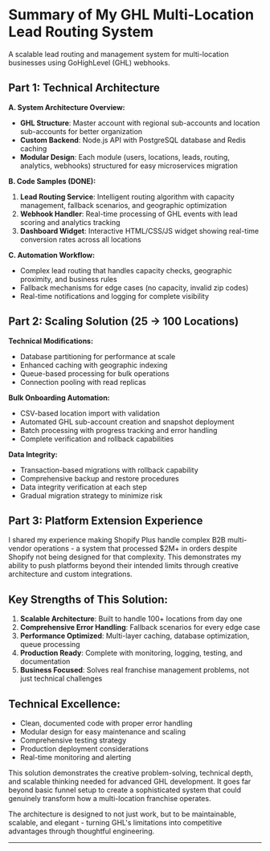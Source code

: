 # Summary of My GHL Multi-Location Lead Routing System

A scalable lead routing and management system for multi-location businesses using GoHighLevel (GHL) webhooks.

## **Part 1: Technical Architecture**

**A. System Architecture Overview:**

- **GHL Structure**: Master account with regional sub-accounts and location sub-accounts for better organization
- **Custom Backend**: Node.js API with PostgreSQL database and Redis caching
- **Modular Design**: Each module (users, locations, leads, routing, analytics, webhooks) structured for easy microservices migration

**B. Code Samples (DONE):**

1. **Lead Routing Service**: Intelligent routing algorithm with capacity management, fallback scenarios, and geographic optimization
2. **Webhook Handler**: Real-time processing of GHL events with lead scoring and analytics tracking
3. **Dashboard Widget**: Interactive HTML/CSS/JS widget showing real-time conversion rates across all locations

**C. Automation Workflow:**

- Complex lead routing that handles capacity checks, geographic proximity, and business rules
- Fallback mechanisms for edge cases (no capacity, invalid zip codes)
- Real-time notifications and logging for complete visibility

## **Part 2: Scaling Solution (25 → 100 Locations)**

**Technical Modifications:**

- Database partitioning for performance at scale
- Enhanced caching with geographic indexing
- Queue-based processing for bulk operations
- Connection pooling with read replicas

**Bulk Onboarding Automation:**

- CSV-based location import with validation
- Automated GHL sub-account creation and snapshot deployment
- Batch processing with progress tracking and error handling
- Complete verification and rollback capabilities

**Data Integrity:**

- Transaction-based migrations with rollback capability
- Comprehensive backup and restore procedures
- Data integrity verification at each step
- Gradual migration strategy to minimize risk

## **Part 3: Platform Extension Experience**

I shared my experience making Shopify Plus handle complex B2B multi-vendor operations - a system that processed $2M+ in orders despite Shopify not being designed for that complexity. This demonstrates my ability to push platforms beyond their intended limits through creative architecture and custom integrations.

## **Key Strengths of This Solution:**

1. **Scalable Architecture**: Built to handle 100+ locations from day one
2. **Comprehensive Error Handling**: Fallback scenarios for every edge case
3. **Performance Optimized**: Multi-layer caching, database optimization, queue processing
4. **Production Ready**: Complete with monitoring, logging, testing, and documentation
5. **Business Focused**: Solves real franchise management problems, not just technical challenges

## **Technical Excellence:**

- Clean, documented code with proper error handling
- Modular design for easy maintenance and scaling
- Comprehensive testing strategy
- Production deployment considerations
- Real-time monitoring and alerting

This solution demonstrates the creative problem-solving, technical depth, and scalable thinking needed for advanced GHL development. It goes far beyond basic funnel setup to create a sophisticated system that could genuinely transform how a multi-location franchise operates.

The architecture is designed to not just work, but to be maintainable, scalable, and elegant - turning GHL's limitations into competitive advantages through thoughtful engineering.

---
